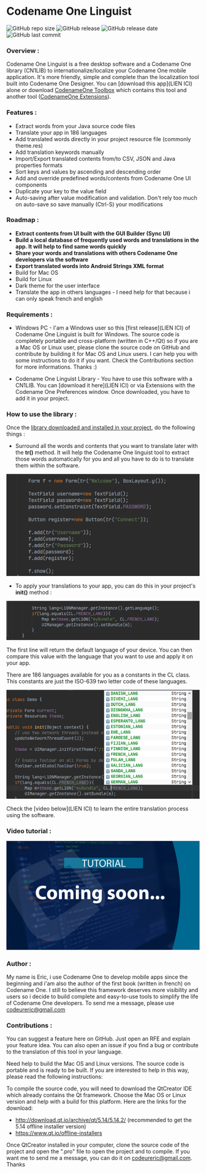 # Codename One Linguist

![GitHub repo size](https://img.shields.io/github/repo-size/ericlight/CN1Linguist?style=plastic)
![GitHub release](https://img.shields.io/github/v/release/ericlight/CN1Linguist?style=plastic)
![GitHub release date](https://img.shields.io/github/release-date/ericlight/CN1Linguist?style=plastic)
![GitHub last commit](https://img.shields.io/github/last-commit/ericlight/CN1Linguist?color=red&style=plastic)

### Overview :
Codename One Linguist is a free desktop software and a Codename One library (CN1LIB) to internationalize/localize your Codename One mobile application. 
It's more friendly, simple and complete than the localization tool built into Codename One Designer. 
You can [download this app](LIEN ICI) alone or download [CodenameOne Toolbox](https://ericlight.github.io/CN1Toolbox) which contains this tool and another tool ([CodenameOne Extensions](https://ericlight.github.io/CN1Extensions)).

### Features :
- Extract words from your Java source code files
- Translate your app in 186 languages
- Add translated words directly in your project resource file (commonly theme.res)
- Add translation keywords manually
- Import/Export translated contents from/to CSV, JSON and Java properties formats
- Sort keys and values by ascending and descending order
- Add and override predefined words/contents from Codename One UI components
- Duplicate your key to the value field
- Auto-saving after value modification and validation. Don't rely too much on auto-save so save manually (Ctrl-S) your modifications

### Roadmap :
- **Extract contents from UI built with the GUI Builder (Sync UI)**
- **Build a local database of frequently used words and translations in the app. It will help to find same words quickly**
- **Share your words and translations with others Codename One developers via the software**
- **Export translated words into Android Strings XML format**
- Build for Mac OS
- Build for Linux
- Dark theme for the user interface
- Translate the app in others languages - I need help for that because i can only speak french and english


### Requirements :
- Windows PC - I'am a Windows user so this [first release](LIEN ICI) of Codename One Linguist is built for Windows. 
The source code is completely portable and cross-platform (written in C++/Qt) so if you are a Mac OS or Linux user, please clone the source code on GitHub and contribute by building it for Mac OS and Linux users. 
I can help you with some instructions to do it if you want. Check the Contributions section for more informations. Thanks :) 

- Codename One Linguist Library - You have to use this software with a CN1LIB. You can [download it here](LIEN ICI) or via Extensions with the Codename One Preferences window. Once downloaded, you have to add it in your project.

### How to use the library :
Once the [library downloaded and installed in your project](https://www.codenameone.com/blog/automatically-install-update-distribute-cn1libs-extensions.html), do the following things : 
- Surround all the words and contents that you want to translate later with the **tr()** method. It will help the Codename One linguist tool to extract those words automatically for you and all you have to do is to translate them within the software.

![Image](screenshots/cn1linguist1.png "Surround words with tr() method")

- To apply your translations to your app, you can do this in your project's **init()** method :

![Image](screenshots/cn1linguist2.png "")

The first line will return the default language of your device. You can then compare this value with the language that you want to use and apply it on your app.

There are 186 languages available for you as a constants in the CL class. This constants are just the ISO-639 two letter code of these languages.

![Image](screenshots/cn1linguist3.png "")

Check the [video below](LIEN ICI) to learn the entire translation process using the software. 

### Video tutorial :
![Image](screenshots/tutorial.jpg "")

### Author :
My name is Eric, i use Codename One to develop mobile apps since the beginning and i'am also the author of the first book (written in french) on Codename One. I still to believe this framework deserves more visibility and users so i decide to build complete and easy-to-use tools to simplify the life of Codename One developers. 
 To send me a message, please use [codeureric@gmail.com](mailto:codeureric@gmail.com)

### Contributions :
You can suggest a feature here on GitHub. Just open an RFE and explain your feature idea. You can also open an issue if you find a bug or contribute to the translation of this tool in your language.

Need help to build the Mac OS and Linux versions. The source code is portable and is ready to be built. If you are interested to help in this way, please read the following instructions:

To compile the source code, you will need to download the QtCreator IDE which already contains the Qt framework. Choose the Mac OS or Linux version and help with a build for this platform. Here are the links for the download:
- http://download.qt.io/archive/qt/5.14/5.14.2/ (recommended to get the 5.14 offline installer version)
- https://www.qt.io/offline-installers

Once QtCreator installed in your computer, clone the source code of the project and open the ".pro" file to open the project and to compile. If you want me to send me a message, you can do it on [codeureric@gmail.com](mailto:codeureric@gmail.com). Thanks